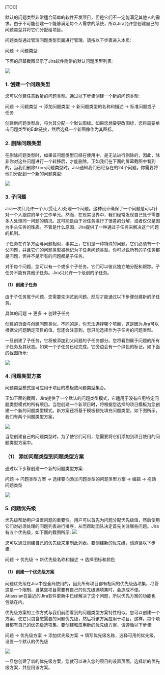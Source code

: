 [TOC]

默认的问题类型非常适合简单的软件开发项目，但是它们不一定能满足其他人的需求。由于不可能创建一个能够满足每个人需求的系统，所以Jira允许您创建自己的问题类型并将它们分配给项目。

问题类型通过管理问题类型页面进行管理。请按以下步骤进入本页:

问题 -> 问题类型

下面的屏幕截图显示了Jira软件附带的默认问题类型列表:

![](../uploads/jira8/images/m_6b6415f98c14fb9a89e417d92893e2e8_r.png)


### 1. 创建一个问题类型

您可以创建任意数量的问题类型。通过以下步骤创建一个新的问题类型:

问题 -> 问题类型 -> 添加问题类型 -> 新问题类型的名称和描述 -> 标准问题或子任务

创建新问题类型后，将为其分配一个默认图标。如果您想要更改图标，您将需要单击问题类型的Edit链接，然后选择一个新图像作为其图标。


### 2. 删除问题类型

在删除问题类型时，如果该问题类型已经在使用中，是无法进行删除的，因此，除非你对这些问题进行一个转移后，才能删除，正如我们在下面的屏幕截图中看到的，当我们删除`Story`问题类型时，Jira通知我们已经存在的24个问题。你需要将他们分配到一个新的问题类型:

![](../uploads/jira8/images/m_63a9192bf6657820f2b47a68722a2081_r.png)


### 3. 子问题

Jira一次只允许一个人(受让人)处理一个问题。这种设计确保了一个问题是可以针对一个人跟踪的单个工作单元。然而，在现实世界中，我们经常发现自己处于需要多人处理同一问题的情况。这可能是由于对任务进行了很差的分解，或者仅仅是因为手头任务的性质。不管是什么原因，Jira提供了一种通过子任务来解决这个问题的机制。

子任务在许多方面与问题相似，事实上，它们是一种特殊的问题。它们必须有一个父问题，并且它们的问题类型被标记为子任务问题类型。你可以说所有的子任务都是问题，但并不是所有的问题都是子任务。

对于每个问题，您可以有一个或多个子任务，它们可以彼此独立地分配和跟踪。子任务不能有其他子任务。Jira只允许一个级别的子任务。

#### （1）创建子任务

由于子任务属于问题，您需要先浏览到问题，然后才能通过以下步骤创建新的子任务。

具体的问题 -> 更多 -> 创建子任务

创建的页面与创建问题类似，不同的是，你无法选择哪个项目，这是因为Jira可以根据父问题确定项目的值。您还会注意到，您只能选择作为子任务的问题类型。

一旦创建了子任务，它将被添加到父问题的子任务部分。您将看到属于问题的所有子任务及其状态。如果一个子任务已经完成，它旁边会有一个绿色的标记，如下面的截图所示:

![](../uploads/jira8/images/m_ad0b169b16fe821c58683e8db9a54cea_r.png)


### 4. 问题类型方案

问题类型模式是可应用于项目的模板或问题类型集合。



正如下面的截图，Jira提供了一个默认的问题类型模式，它适用于没有应用特定问题类型模式的所有项目。当您创建一个新项目时，将根据您选择的项目模板为您创建一个新的问题类型模式。新方案还将基于模板预先填充问题类型。如下图所示，我们有两个问题类型方案，

![](../uploads/jira8/images/m_2a44151f037fba076c138602e68b2d1b_r.png)

当您创建自己的问题类型时，为了使它们可用，您需要将它们添加到项目使用的问题类型方案中。


### （1） 添加问题类型到问题类型方案

通过以下步骤创建一个新的问题类型方案:

问题 -> 问题类型方案 -> 选择要向添加问题类型的问题类型方案 -> 编辑 -> 拖动 问题类型

![](../uploads/jira8/images/m_805750b3cdf6d6d4462ed7c5f48c5f61_r.png)


### 5. 问题优先级

优先级帮助用户设置问题的重要性。用户可以首先为问题分配优先级值，然后使用它们对必须处理的问题列表进行排序，从而帮助团队决定首先关注哪些问题。Jira有五个优先级，如下面的截图所示:
![](../uploads/jira8/images/m_c97bca9bf32b9e05b63beba84c1efeb5_r.png)

您可以通过创建自己的优先级来定制此列表。要创建新的优先级，请遵循以下步骤:

问题 -> 优先级 -> 新优先级名称和描述 -> 选择图标和颜色


#### （1）创建一个优先级方案

问题优先级在Jira中是全局使用的，因此所有项目都有相同的优先级选项集，尽管这是一个限制，当某些项目需要有自己的优先级选项集时，会造成不便。Atlassian在最近的Jira软件更新中已经解决了这个问题，所以优先方案的功能也包括在内。

优先级方案的工作方式与我们前面看到的问题类型方案特性相似。您可以创建一个方案，使它只包含您需要的问题优先级，然后将该方案应用于项目。这样，每个项目都有自己的优先级选项集。要创建和应用新的优先级方案，请遵循以下步骤:

问题 -> 优先级方案 -> 添加优先级方案 -> 填写优先级名称，选择可用的优先级，设置一个默认的优先级

![](../uploads/jira8/images/m_0135ac18a56e1146bf4a19e7ddf18064_r.png)

一旦您创建了新的优先级方案，您就可以进入您的项目的设置页面，选择新的优先级方案，并应用该方案。